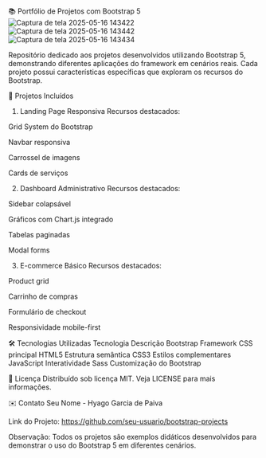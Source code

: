 📚 Portfólio de Projetos com Bootstrap 5
![Captura de tela 2025-05-16 143422](https://github.com/user-attachments/assets/1aa8a5f8-21d9-4744-8dc9-d6428d442919)
![Captura de tela 2025-05-16 143442](https://github.com/user-attachments/assets/dd618551-37e3-405b-893c-a8363472cd02)
![Captura de tela 2025-05-16 143434](https://github.com/user-attachments/assets/4850e65a-590f-4087-8dea-09b442e3c82b)

Repositório dedicado aos projetos desenvolvidos utilizando Bootstrap 5, demonstrando diferentes aplicações do framework em cenários reais. Cada projeto possui características específicas que exploram os recursos do Bootstrap.

🌟 Projetos Incluídos
1. Landing Page Responsiva
Recursos destacados:

Grid System do Bootstrap

Navbar responsiva

Carrossel de imagens

Cards de serviços

2. Dashboard Administrativo
Recursos destacados:

Sidebar colapsável

Gráficos com Chart.js integrado

Tabelas paginadas

Modal forms

3. E-commerce Básico
Recursos destacados:

Product grid

Carrinho de compras

Formulário de checkout

Responsividade mobile-first

🛠️ Tecnologias Utilizadas
Tecnologia	Descrição
Bootstrap	Framework CSS principal
HTML5	Estrutura semântica
CSS3	Estilos complementares
JavaScript	Interatividade
Sass	Customização do Bootstrap



📄 Licença
Distribuído sob licença MIT. Veja LICENSE para mais informações.

✉️ Contato
Seu Nome - Hyago Garcia de Paiva

Link do Projeto: https://github.com/seu-usuario/bootstrap-projects

Observação: Todos os projetos são exemplos didáticos desenvolvidos para demonstrar o uso do Bootstrap 5 em diferentes cenários.
